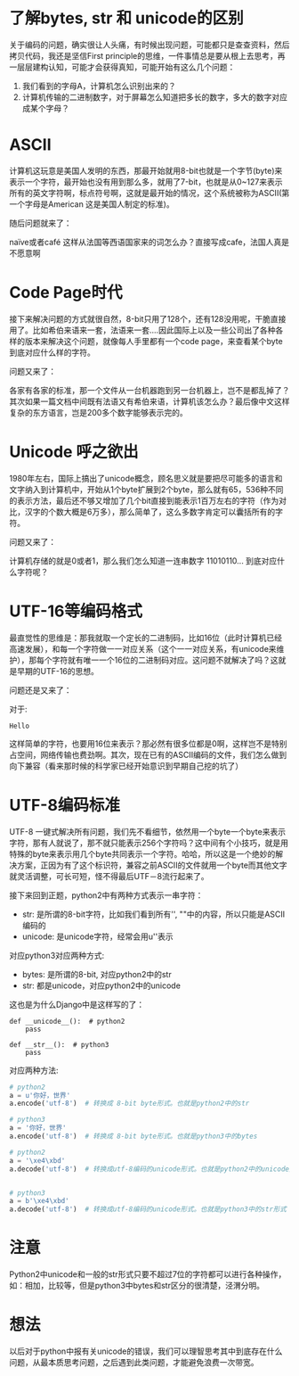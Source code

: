 # 了解bytes, str 和 unicode的区别

关于编码的问题，确实很让人头痛，有时候出现问题，可能都只是查查资料，然后拷贝代码，我还是坚信First principle的思维，一件事情总是要从根上去思考，再一层层建构认知，可能才会获得真知，可能开始有这么几个问题：

1. 我们看到的字母A，计算机怎么识别出来的？
2. 计算机传输的二进制数字，对于屏幕怎么知道把多长的数字，多大的数字对应成某个字母？


# ASCII

计算机这玩意是美国人发明的东西，那最开始就用8-bit也就是一个字节(byte)来表示一个字符，最开始也没有用到那么多，就用了7-bit，也就是从0~127来表示所有的英文字符啊，标点符号啊，这就是最开始的情况，这个系统被称为ASCII(第一个字母是American 这是美国人制定的标准)。

随后问题就来了：

naïve或者café 这样从法国等西语国家来的词怎么办？直接写成cafe，法国人真是不愿意啊

# Code Page时代

接下来解决问题的方式就很自然，8-bit只用了128个，还有128没用呢，干脆直接用了。比如希伯来语来一套，法语来一套....因此国际上以及一些公司出了各种各样的版本来解决这个问题，就像每人手里都有一个code page，来查看某个byte到底对应什么样的字符。

问题又来了：

各家有各家的标准，那一个文件从一台机器跑到另一台机器上，岂不是都乱掉了？其次如果一篇文档中间既有法语又有希伯来语，计算机该怎么办？最后像中文这样复杂的东方语言，岂是200多个数字能够表示完的。

# Unicode 呼之欲出
1980年左右，国际上搞出了unicode概念，顾名思义就是要把尽可能多的语言和文字纳入到计算机中，开始从1个byte扩展到2个byte，那么就有65，536种不同的表示方法，最后还不够又增加了几个bit直接到能表示1百万左右的字符（作为对比，汉字的个数大概是6万多），那么简单了，这么多数字肯定可以囊括所有的字符。

问题又来了：

计算机存储的就是0或者1，那么我们怎么知道一连串数字 11010110... 到底对应什么字符呢？

# UTF-16等编码格式

最直觉性的思维是：那我就取一个定长的二进制码，比如16位（此时计算机已经高速发展），和每一个字符做一一对应关系（这个一一对应关系，有unicode来维护），那每个字符就有唯一一个16位的二进制码对应。这问题不就解决了吗？这就是早期的UTF-16的思想。

问题还是又来了：

对于:

```
Hello
```

这样简单的字符，也要用16位来表示？那必然有很多位都是0啊，这样岂不是特别占空间，网络传输也费劲啊。其次，现在已有的ASCII编码的文件，我们怎么做到向下兼容（看来那时候的科学家已经开始意识到早期自己挖的坑了）

# UTF-8编码标准

UTF-8 一键式解决所有问题，我们先不看细节，依然用一个byte一个byte来表示字符，那有人就说了，那不就只能表示256个字符吗？这中间有个小技巧，就是用特殊的byte来表示用几个byte共同表示一个字符。哈哈，所以这是一个绝妙的解决方案，正因为有了这个标识符，兼容之前ASCII的文件就用一个byte而其他文字就灵活调整，可长可短，怪不得最后UTF－8流行起来了。

接下来回到正题，python2中有两种方式表示一串字符：

* str: 是所谓的8-bit字符，比如我们看到所有'', ""中的内容，所以只能是ASCII编码的
* unicode: 是unicode字符，经常会用u''表示

对应python3对应两种方式:

* bytes: 是所谓的8-bit, 对应python2中的str
* str:   都是unicode，对应python2中的unicode

这也是为什么Django中是这样写的了：

```
def __unicode__():  # python2
    pass

def __str__():  # python3
    pass
```

对应两种方法:


```python
# python2
a = u'你好，世界'
a.encode('utf-8')  # 转换成 8-bit byte形式。也就是python2中的str

# python3
a = '你好，世界'
a.encode('utf-8')  # 转换成 8-bit byte形式。也就是python3中的bytes

# python2
a = '\xe4\xbd'
a.decode('utf-8')  # 转换成utf-8编码的unicode形式。也就是python2中的unicode形式


# python3
a = b'\xe4\xbd'
a.decode('utf-8')  # 转换成utf-8编码的unicode形式。也就是python3中的str形式
```

# 注意

Python2中unicode和一般的str形式只要不超过7位的字符都可以进行各种操作，如：相加，比较等，但是python3中bytes和str区分的很清楚，泾渭分明。

# 想法

以后对于python中报有关unicode的错误，我们可以理智思考其中到底存在什么问题，从最本质思考问题，之后遇到此类问题，才能避免浪费一次带宽。
